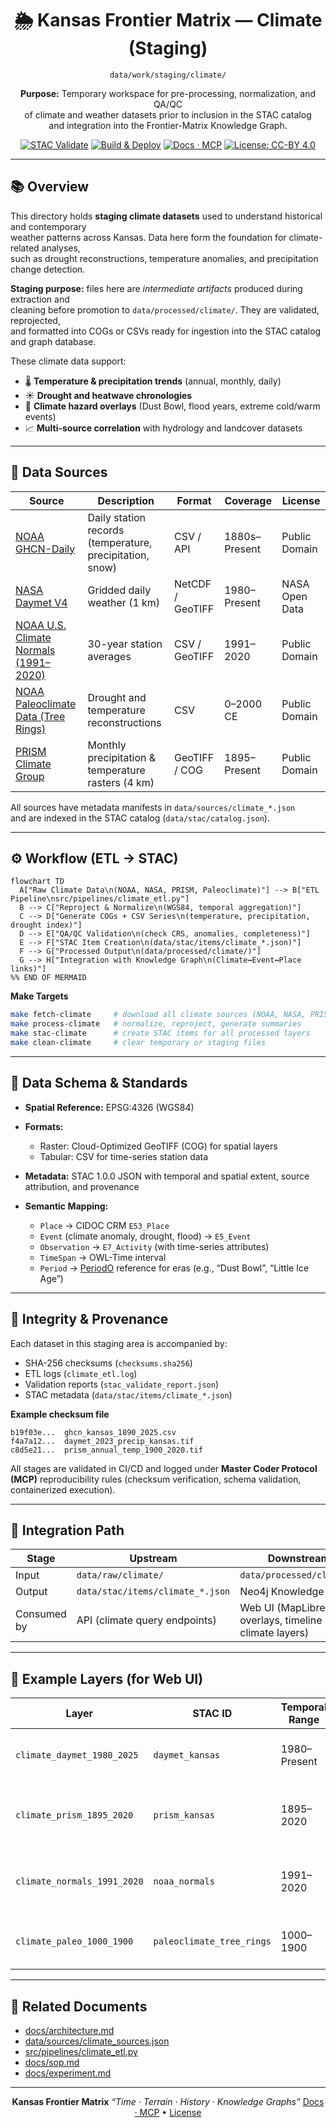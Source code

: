 <div align="center">

# 🌦 Kansas Frontier Matrix — Climate (Staging)
`data/work/staging/climate/`

**Purpose:** Temporary workspace for pre-processing, normalization, and QA/QC  
of climate and weather datasets prior to inclusion in the STAC catalog  
and integration into the Frontier-Matrix Knowledge Graph.

[![STAC Validate](https://img.shields.io/badge/STAC-validate-blue)](../../../../.github/workflows/stac-validate.yml)
[![Build & Deploy](https://github.com/bartytime4life/Kansas-Frontier-Matrix/actions/workflows/site.yml/badge.svg)](../../../../.github/workflows/site.yml)
[![Docs · MCP](https://img.shields.io/badge/Docs-MCP-green)](../../../../docs/)
[![License: CC-BY 4.0](https://img.shields.io/badge/License-CC--BY%204.0-lightgrey)](../../../../LICENSE)

</div>

---

## 📚 Overview

This directory holds **staging climate datasets** used to understand historical and contemporary  
weather patterns across Kansas. Data here form the foundation for climate-related analyses,  
such as drought reconstructions, temperature anomalies, and precipitation change detection.

**Staging purpose:** files here are *intermediate artifacts* produced during extraction and  
cleaning before promotion to `data/processed/climate/`. They are validated, reprojected,  
and formatted into COGs or CSVs ready for ingestion into the STAC catalog and graph database.

These climate data support:
- 🌡 **Temperature & precipitation trends** (annual, monthly, daily)
- ☀️ **Drought and heatwave chronologies**
- 💨 **Climate hazard overlays** (Dust Bowl, flood years, extreme cold/warm events)
- 📈 **Multi-source correlation** with hydrology and landcover datasets

---

## 🧩 Data Sources

| Source | Description | Format | Coverage | License |
|--------|--------------|---------|-----------|----------|
| [NOAA GHCN-Daily](https://www.ncei.noaa.gov/products/land-based-station/global-historical-climatology-network-daily) | Daily station records (temperature, precipitation, snow) | CSV / API | 1880s–Present | Public Domain |
| [NASA Daymet V4](https://daac.ornl.gov/DAYMET/guides/Daymet_Daily_V4.html) | Gridded daily weather (1 km) | NetCDF / GeoTIFF | 1980–Present | NASA Open Data |
| [NOAA U.S. Climate Normals (1991–2020)](https://www.ncei.noaa.gov/products/land-based-station/us-climate-normals) | 30-year station averages | CSV / GeoTIFF | 1991–2020 | Public Domain |
| [NOAA Paleoclimate Data (Tree Rings)](https://www.ncei.noaa.gov/products/paleoclimatology) | Drought and temperature reconstructions | CSV | 0–2000 CE | Public Domain |
| [PRISM Climate Group](https://prism.oregonstate.edu/) | Monthly precipitation & temperature rasters (4 km) | GeoTIFF / COG | 1895–Present | Public Domain |

All sources have metadata manifests in `data/sources/climate_*.json`  
and are indexed in the STAC catalog (`data/stac/catalog.json`).

---

## ⚙️ Workflow (ETL → STAC)

```mermaid
flowchart TD
  A["Raw Climate Data\n(NOAA, NASA, PRISM, Paleoclimate)"] --> B["ETL Pipeline\nsrc/pipelines/climate_etl.py"]
  B --> C["Reproject & Normalize\n(WGS84, temporal aggregation)"]
  C --> D["Generate COGs + CSV Series\n(temperature, precipitation, drought index)"]
  D --> E["QA/QC Validation\n(check CRS, anomalies, completeness)"]
  E --> F["STAC Item Creation\n(data/stac/items/climate_*.json)"]
  F --> G["Processed Output\n(data/processed/climate/)"]
  G --> H["Integration with Knowledge Graph\n(Climate↔Event↔Place links)"]
%% END OF MERMAID
````

**Make Targets**

```bash
make fetch-climate     # download all climate sources (NOAA, NASA, PRISM)
make process-climate   # normalize, reproject, generate summaries
make stac-climate      # create STAC items for all processed layers
make clean-climate     # clear temporary or staging files
```

---

## 🧠 Data Schema & Standards

* **Spatial Reference:** EPSG:4326 (WGS84)
* **Formats:**

  * Raster: Cloud-Optimized GeoTIFF (COG) for spatial layers
  * Tabular: CSV for time-series station data
* **Metadata:** STAC 1.0.0 JSON with temporal and spatial extent, source attribution, and provenance
* **Semantic Mapping:**

  * `Place` → CIDOC CRM `E53_Place`
  * `Event` (climate anomaly, drought, flood) → `E5_Event`
  * `Observation` → `E7_Activity` (with time-series attributes)
  * `TimeSpan` → OWL-Time interval
  * `Period` → [PeriodO](https://perio.do/) reference for eras (e.g., “Dust Bowl”, “Little Ice Age”)

---

## 🧮 Integrity & Provenance

Each dataset in this staging area is accompanied by:

* SHA-256 checksums (`checksums.sha256`)
* ETL logs (`climate_etl.log`)
* Validation reports (`stac_validate_report.json`)
* STAC metadata (`data/stac/items/climate_*.json`)

**Example checksum file**

```
b19f03e...  ghcn_kansas_1890_2025.csv
f4a7a12...  daymet_2023_precip_kansas.tif
c8d5e21...  prism_annual_temp_1900_2020.tif
```

All stages are validated in CI/CD and logged under **Master Coder Protocol (MCP)**
reproducibility rules (checksum verification, schema validation, containerized execution).

---

## 🧭 Integration Path

| Stage       | Upstream                         | Downstream                                          |
| ----------- | -------------------------------- | --------------------------------------------------- |
| Input       | `data/raw/climate/`              | `data/processed/climate/`                           |
| Output      | `data/stac/items/climate_*.json` | Neo4j Knowledge Graph                               |
| Consumed by | API (climate query endpoints)    | Web UI (MapLibre overlays, timeline climate layers) |

---

## 🧩 Example Layers (for Web UI)

| Layer                       | STAC ID                   | Temporal Range | Description                                  |
| --------------------------- | ------------------------- | -------------- | -------------------------------------------- |
| `climate_daymet_1980_2025`  | `daymet_kansas`           | 1980–Present   | Daily gridded climate (1 km)                 |
| `climate_prism_1895_2020`   | `prism_kansas`            | 1895–2020      | Long-term precipitation & temperature trends |
| `climate_normals_1991_2020` | `noaa_normals`            | 1991–2020      | 30-year climate normals for Kansas stations  |
| `climate_paleo_1000_1900`   | `paleoclimate_tree_rings` | 1000–1900      | Tree-ring derived drought indices            |

---

## 🔗 Related Documents

* [docs/architecture.md](../../../../docs/architecture.md)
* [data/sources/climate_sources.json](../../sources/climate_sources.json)
* [src/pipelines/climate_etl.py](../../../../src/pipelines/climate_etl.py)
* [docs/sop.md](../../../../docs/sop.md)
* [docs/experiment.md](../../../../docs/experiment.md)

---

<div align="center">

**Kansas Frontier Matrix**
*“Time · Terrain · History · Knowledge Graphs”*
[Docs · MCP](../../../../docs/) • [License](../../../../LICENSE)

</div>
